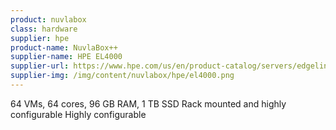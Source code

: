 ```yaml
---
product: nuvlabox
class: hardware
supplier: hpe
product-name: NuvlaBox++
supplier-name: HPE EL4000
supplier-url: https://www.hpe.com/us/en/product-catalog/servers/edgeline-systems/pip.hpe-edgeline-el4000-converged-edge-system.1008670180.html
supplier-img: /img/content/nuvlabox/hpe/el4000.png
---
```


64 VMs, 64 cores, 96 GB RAM, 1 TB SSD
Rack mounted and highly configurable
Highly configurable
